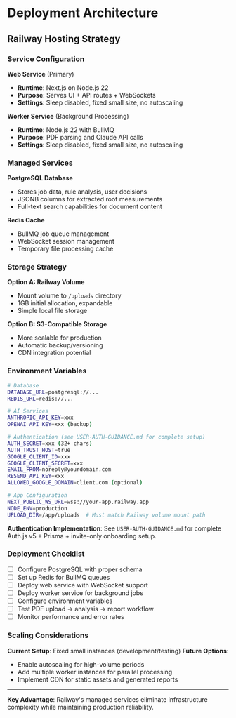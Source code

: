 # Deployment Architecture

## Railway Hosting Strategy

### Service Configuration

**Web Service** (Primary)
- **Runtime**: Next.js on Node.js 22
- **Purpose**: Serves UI + API routes + WebSockets
- **Settings**: Sleep disabled, fixed small size, no autoscaling

**Worker Service** (Background Processing)
- **Runtime**: Node.js 22 with BullMQ
- **Purpose**: PDF parsing and Claude API calls
- **Settings**: Sleep disabled, fixed small size, no autoscaling

### Managed Services

**PostgreSQL Database**
- Stores job data, rule analysis, user decisions
- JSONB columns for extracted roof measurements
- Full-text search capabilities for document content

**Redis Cache**
- BullMQ job queue management
- WebSocket session management
- Temporary file processing cache

### Storage Strategy

**Option A: Railway Volume**
- Mount volume to `/uploads` directory
- 1GB initial allocation, expandable
- Simple local file storage

**Option B: S3-Compatible Storage**
- More scalable for production
- Automatic backup/versioning
- CDN integration potential

### Environment Variables

```bash
# Database
DATABASE_URL=postgresql://...
REDIS_URL=redis://...

# AI Services
ANTHROPIC_API_KEY=xxx
OPENAI_API_KEY=xxx (backup)

# Authentication (see USER-AUTH-GUIDANCE.md for complete setup)
AUTH_SECRET=xxx (32+ chars)
AUTH_TRUST_HOST=true
GOOGLE_CLIENT_ID=xxx
GOOGLE_CLIENT_SECRET=xxx
EMAIL_FROM=noreply@yourdomain.com
RESEND_API_KEY=xxx
ALLOWED_GOOGLE_DOMAIN=client.com (optional)

# App Configuration
NEXT_PUBLIC_WS_URL=wss://your-app.railway.app
NODE_ENV=production
UPLOAD_DIR=/app/uploads  # Must match Railway volume mount path
```

**Authentication Implementation**: See `USER-AUTH-GUIDANCE.md` for complete Auth.js v5 + Prisma + invite-only onboarding setup.

### Deployment Checklist

- [ ] Configure PostgreSQL with proper schema
- [ ] Set up Redis for BullMQ queues
- [ ] Deploy web service with WebSocket support
- [ ] Deploy worker service for background jobs
- [ ] Configure environment variables
- [ ] Test PDF upload → analysis → report workflow
- [ ] Monitor performance and error rates

### Scaling Considerations

**Current Setup**: Fixed small instances (development/testing)
**Future Options**: 
- Enable autoscaling for high-volume periods
- Add multiple worker instances for parallel processing
- Implement CDN for static assets and generated reports

---

**Key Advantage**: Railway's managed services eliminate infrastructure complexity while maintaining production reliability.